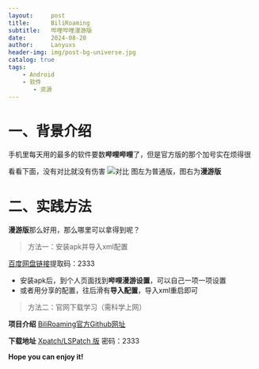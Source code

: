 ```yaml
---
layout:     post
title:      BiliRoaming
subtitle:   哔哩哔哩漫游版
date:       2024-08-20
author:     Lanyuxs
header-img: img/post-bg-universe.jpg
catalog: true
tags:
    - Android
    - 软件
       - 资源 
---
```


# 一、背景介绍

手机里每天用的最多的软件要数**哔哩哔哩**了，但是官方版的那个加号实在烦得很

看看下面，没有对比就没有伤害
![对比](https://p.ipic.vip/uhi4eu.png)
图左为普通版，图右为**漫游版**

# 二、实践方法

**漫游版**那么好用，那么哪里可以拿得到呢？

>方法一：安装apk并导入xml配置

[百度网盘链接](https://pan.baidu.com/s/1Vuj0VIBdOMByiWlNngSOgQ?pwd=2333)提取码：2333

* 安装apk后，到个人页面找到**哔哩漫游设置**，可以自己一项一项设置
* 或者用分享的配置，往后滑有**导入配置**，导入xml重启即可

>方法二：官网下载学习（需科学上网）

**项目介绍**
[BiliRoaming官方Github网址](https://github.com/yujincheng08/BiliRoaming)

**下载地址**
[Xpatch/LSPatch 版](https://wwe.lanzoux.com/b015ll4sb) 密码：2333
<!--备份下载地址：https://wwe.lanzoux.com/b0159j7uh 2333-->

**Hope you can enjoy it!**